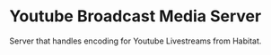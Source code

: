 # Youtube Broadcast Media Server
Server that handles encoding for Youtube Livestreams from Habitat.
